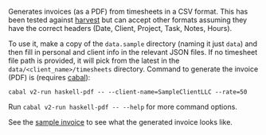 Generates invoices (as a PDF) from timesheets in a CSV format.  This has been tested against [harvest](http://www.getharvest.com) but can accept other formats assuming they have the correct headers (Date, Client, Project, Task, Notes, Hours).  

To use it, make a copy of the `data.sample` directory (naming it just `data`) and then fill in personal and client info in the relevant JSON files.  If no timesheet file path is provided, it will pick from the latest in the `data/<client_name>/timesheets` directory.  Command to generate the invoice (PDF) is (requires [cabal](https://www.haskell.org/cabal/)):

    cabal v2-run haskell-pdf -- --client-name=SampleClientLLC --rate=50

Run `cabal v2-run haskell-pdf -- --help` for more command options.

See the [sample invoice](sample.pdf) to see what the generated invoice looks like.

